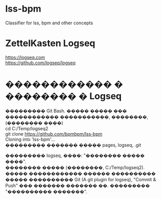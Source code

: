 # lss-bpm
Classifier for lss, bpm and other concepts
   
# ZettelKasten Logseq
https://logseq.com         
https://github.com/logseq/logseq   

# ������������ � �������� � Logseq
��������� Git Bash. ����� ����� ��� ������������ �����������, ��������, (�������� ����)   
cd C:/Temp/logseq2   
git clone https://github.com/bpmbpm/lss-bpm   
Cloning into 'lss-bpm'...    
��������� ������� ����� pages, logseq, .git   

��������� logseq, ����: "�������� ����� ����".   
�������� ����� (��������, C:/Temp/logseq2).   
����� ������������ ������ ���������� ����� ���������� Git (A git plugin for logseq), "Commit & Push" ��� ������� ������� ��. ��������� "���������� �������".   
